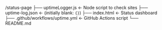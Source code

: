 /status-page
├── uptimeLogger.js          ← Node script to check sites
├── uptime-log.json          ← (initially blank: `{}`)
├── index.html               ← Status dashboard
├── .github/workflows/uptime.yml  ← GitHub Actions script
└── README.md
